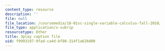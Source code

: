 ```yaml
---
content_type: resource
description: ''
file: null
file_location: /coursemedia/18-01sc-single-variable-calculus-fall-2010/f99931979fadca4dbf80314f1a626d00_ryLdyDrBfvI.srt
file_type: application/x-subrip
resourcetype: Other
title: 3play caption file
uid: f9993197-9fad-ca4d-bf80-314f1a626d00
---
```

